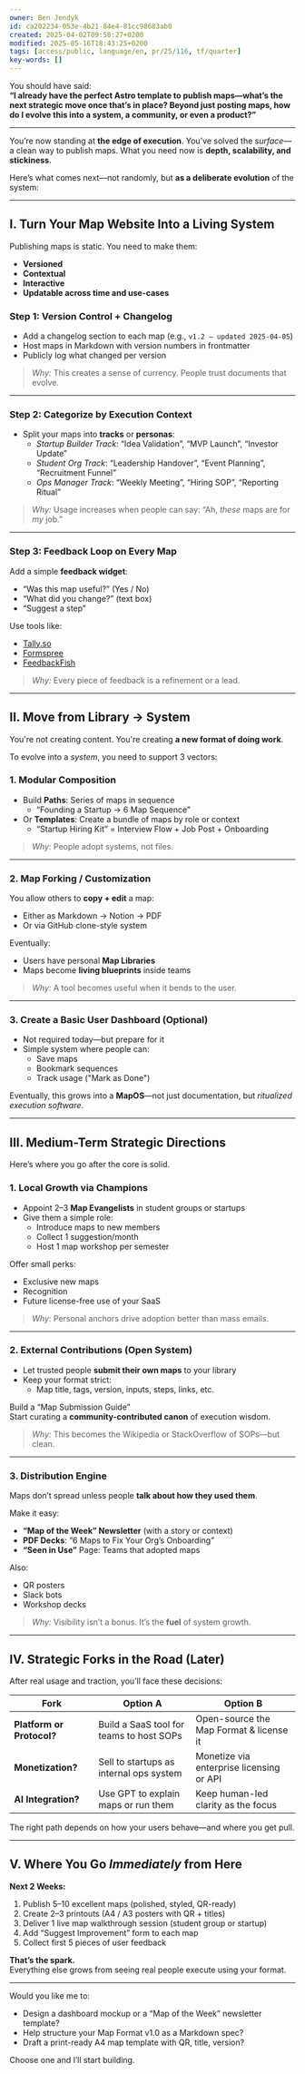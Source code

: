 ```yaml
---
owner: Ben Jendyk
id: ca202234-053e-4b21-84e4-81cc98683ab0
created: 2025-04-02T09:58:27+0200
modified: 2025-05-16T18:43:25+0200
tags: [access/public, language/en, pr/25/116, tf/quarter]
key-words: []
---
```


You should have said:  
**“I already have the perfect Astro template to publish maps—what’s the next strategic move once that’s in place? Beyond just posting maps, how do I evolve this into a system, a community, or even a product?”**

---

You’re now standing at **the edge of execution**. You’ve solved the *surface*—a clean way to publish maps. What you need now is **depth, scalability, and stickiness**.

Here’s what comes next—not randomly, but **as a deliberate evolution** of the system:

---

## **I. Turn Your Map Website Into a Living System**

Publishing maps is static. You need to make them:

- **Versioned**
- **Contextual**
- **Interactive**
- **Updatable across time and use-cases**

### **Step 1: Version Control + Changelog**
- Add a changelog section to each map (e.g., `v1.2 – updated 2025-04-05`)
- Host maps in Markdown with version numbers in frontmatter
- Publicly log what changed per version

> *Why:* This creates a sense of currency. People trust documents that evolve.

---

### **Step 2: Categorize by Execution Context**
- Split your maps into **tracks** or **personas**:
  - *Startup Builder Track*: “Idea Validation”, “MVP Launch”, “Investor Update”
  - *Student Org Track*: “Leadership Handover”, “Event Planning”, “Recruitment Funnel”
  - *Ops Manager Track*: “Weekly Meeting”, “Hiring SOP”, “Reporting Ritual”

> *Why:* Usage increases when people can say: “Ah, *these* maps are for *my* job.”

---

### **Step 3: Feedback Loop on Every Map**
Add a simple **feedback widget**:
- “Was this map useful?” (Yes / No)
- “What did you change?” (text box)
- “Suggest a step”

Use tools like:
- [Tally.so](https://tally.so)
- [Formspree](https://formspree.io/)
- [FeedbackFish](https://feedback.fish/)

> *Why:* Every piece of feedback is a refinement or a lead.

---

## **II. Move from Library → System**

You're not creating content. You're creating **a new format of doing work**.

To evolve into a *system*, you need to support 3 vectors:

### **1. Modular Composition**  
- Build **Paths**: Series of maps in sequence  
  - “Founding a Startup → 6 Map Sequence”  
- Or **Templates**: Create a bundle of maps by role or context  
  - “Startup Hiring Kit” = Interview Flow + Job Post + Onboarding

> *Why:* People adopt systems, not files.

---

### **2. Map Forking / Customization**
You allow others to **copy + edit** a map:
- Either as Markdown → Notion → PDF  
- Or via GitHub clone-style system

Eventually:
- Users have personal **Map Libraries**  
- Maps become **living blueprints** inside teams

> *Why:* A tool becomes useful when it bends to the user.

---

### **3. Create a Basic User Dashboard (Optional)**
- Not required today—but prepare for it
- Simple system where people can:
  - Save maps
  - Bookmark sequences
  - Track usage ("Mark as Done")

Eventually, this grows into a **MapOS**—not just documentation, but *ritualized execution software*.

---

## **III. Medium-Term Strategic Directions**

Here’s where you go after the core is solid.

### **1. Local Growth via Champions**
- Appoint 2–3 **Map Evangelists** in student groups or startups  
- Give them a simple role:
  - Introduce maps to new members
  - Collect 1 suggestion/month
  - Host 1 map workshop per semester

Offer small perks:
- Exclusive new maps
- Recognition
- Future license-free use of your SaaS

> *Why:* Personal anchors drive adoption better than mass emails.

---

### **2. External Contributions (Open System)**
- Let trusted people **submit their own maps** to your library
- Keep your format strict:
  - Map title, tags, version, inputs, steps, links, etc.

Build a “Map Submission Guide”  
Start curating a **community-contributed canon** of execution wisdom.

> *Why:* This becomes the Wikipedia or StackOverflow of SOPs—but clean.

---

### **3. Distribution Engine**
Maps don’t spread unless people **talk about how they used them**.

Make it easy:
- **“Map of the Week” Newsletter** (with a story or context)
- **PDF Decks**: “6 Maps to Fix Your Org’s Onboarding”
- **“Seen in Use”** Page: Teams that adopted maps

Also:
- QR posters
- Slack bots
- Workshop decks

> *Why:* Visibility isn’t a bonus. It’s the **fuel** of system growth.

---

## **IV. Strategic Forks in the Road (Later)**

After real usage and traction, you’ll face these decisions:

| Fork | Option A | Option B |
|------|----------|----------|
| **Platform or Protocol?** | Build a SaaS tool for teams to host SOPs | Open-source the Map Format & license it |
| **Monetization?** | Sell to startups as internal ops system | Monetize via enterprise licensing or API |
| **AI Integration?** | Use GPT to explain maps or run them | Keep human-led clarity as the focus |

The right path depends on how your users behave—and where you get pull.

---

## **V. Where You Go *Immediately* from Here**

**Next 2 Weeks:**
1. Publish 5–10 excellent maps (polished, styled, QR-ready)
2. Create 2–3 printouts (A4 / A3 posters with QR + titles)
3. Deliver 1 live map walkthrough session (student group or startup)
4. Add “Suggest Improvement” form to each map
5. Collect first 5 pieces of user feedback

**That’s the spark.**  
Everything else grows from seeing real people execute using your format.

---

Would you like me to:
- Design a dashboard mockup or a “Map of the Week” newsletter template?
- Help structure your Map Format v1.0 as a Markdown spec?
- Draft a print-ready A4 map template with QR, title, version?

Choose one and I’ll start building.